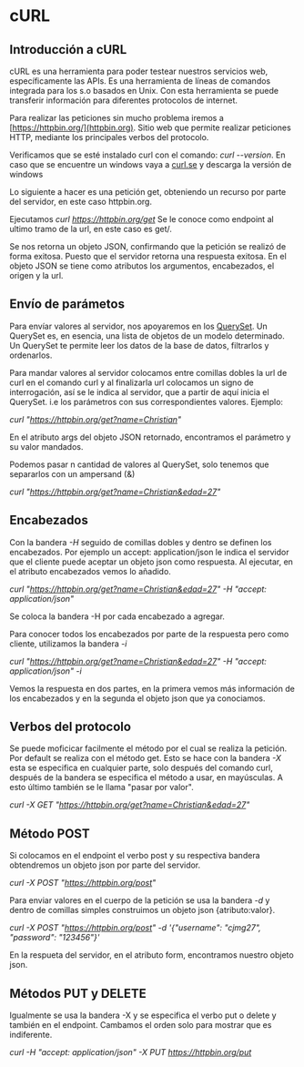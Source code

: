 # cURL
## Introducción a cURL
cURL es una herramienta para poder testear nuestros servicios web, específicamente las APIs. Es una herramienta de líneas de comandos integrada para los s.o basados en Unix. Con esta herramienta se puede transferir información para diferentes protocolos de internet.

Para realizar las peticiones sin mucho problema iremos a [https://httpbin.org/](httpbin.org). Sitio web que permite realizar peticiones HTTP, mediante los principales verbos del protocolo.

Verificamos que se esté instalado curl con el comando: _curl --version_. En caso que se encuentre un windows vaya a [curl.se](https://curl.se/download.html) y descarga la versión de windows

Lo siguiente a hacer es una petición get, obteniendo un recurso por parte del servidor, en este caso httpbin.org. 

Ejecutamos _curl https://httpbin.org/get_
Se le conoce como endpoint al ultimo tramo de la url, en este caso es get/.

Se nos retorna un objeto JSON, confirmando que la petición se realizó de forma exitosa. Puesto que el servidor retorna una respuesta exitosa. En el objeto JSON se tiene como atributos los argumentos, encabezados, el origen y la url.

## Envío de parámetos
Para envíar valores al servidor, nos apoyaremos en los [QuerySet](https://tutorial.djangogirls.org/es/django_orm/). Un QuerySet es, en esencia, una lista de objetos de un modelo determinado. Un QuerySet te permite leer los datos de la base de datos, filtrarlos y ordenarlos.

Para mandar valores al servidor colocamos entre comillas dobles la url de curl en el comando curl y al finalizarla url colocamos un signo de interrogación, así se le indica al servidor, que a partir de aquí inicia el QuerySet. i.e los parámetros con sus correspondientes valores. Ejemplo:

_curl "https://httpbin.org/get?name=Christian"_

En el atributo args del objeto JSON retornado, encontramos el parámetro y su valor mandados. 

Podemos pasar n cantidad de valores al QuerySet, solo tenemos que separarlos con un ampersand (&)

_curl "https://httpbin.org/get?name=Christian&edad=27"_

## Encabezados
Con la bandera _-H_ seguido de comillas dobles y dentro se definen los encabezados. Por ejemplo un accept: application/json le indica el servidor que el cliente puede aceptar un objeto json como respuesta. Al ejecutar, en el atributo encabezados vemos lo añadido.

_curl "https://httpbin.org/get?name=Christian&edad=27" -H "accept: application/json"_

Se coloca la bandera -H por cada encabezado a agregar.

Para conocer todos los encabezados por parte de la respuesta pero como cliente, utilizamos la bandera _-i_ 

_curl "https://httpbin.org/get?name=Christian&edad=27" -H "accept: application/json" -i_

Vemos la respuesta en dos partes, en la primera vemos más información de los encabezados y en la segunda el objeto json que ya conociamos.

## Verbos del protocolo
Se puede moficicar facilmente el método por el cual se realiza la petición. Por default se realiza con el método get. Esto se hace con la bandera _-X_ esta se especifica en cualquier parte, solo después del comando curl, después de la bandera se especifica el método a usar, en mayúsculas. A esto último también se le llama "pasar por valor".

_curl -X GET "https://httpbin.org/get?name=Christian&edad=27"_

## Método POST
Si colocamos en el endpoint el verbo post y su respectiva bandera obtendremos un objeto json por parte del servidor.

_curl -X POST "https://httpbin.org/post"_

Para enviar valores en el cuerpo de la petición se usa la bandera _-d_ y dentro de comillas simples construimos un objeto json {atributo:valor}. 

_curl -X POST "https://httpbin.org/post" -d '{"username": "cjmg27", "password": "123456"}'_

En la respueta del servidor, en el atributo form, encontramos nuestro objeto json.

## Métodos PUT y DELETE
Igualmente se usa la bandera -X y se especifica el verbo put o delete y también en el endpoint. Cambamos el orden solo para mostrar que es indiferente.

_curl -H "accept: application/json" -X PUT https://httpbin.org/put_